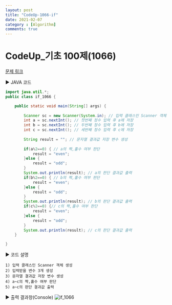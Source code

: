 ```yaml
---
layout: post
title: "CodeUp-1066-if"
date: 2021-02-07
category : [Algorithm]
comments: true
---
```

# CodeUp_기초 100제(1066)

[문제 링크](https://www.codeup.kr/problem.php?id=1066)

▶ JAVA 코드 

```java
import java.util.*;
public class if_1066 {

	public static void main(String[] args) {
		
		Scanner sc = new Scanner(System.in); // 입력 클래스인 Scanner 객체 생성
		int a = sc.nextInt(); // 첫번째 정수 입력 후 a에 저장
		int b = sc.nextInt(); // 두번째 정수 입력 후 b에 저장
		int c = sc.nextInt(); // 세번째 정수 입력 후 c에 저장
		
		String result = ""; // 문자열 결과값 저장 변수 생성
		
		if(a%2==0) { // a의 짝,홀수 여부 판단
			result = "even";
		}else {
			result = "odd";
		}
		System.out.println(result); // a의 판단 결과값 출력
		if(b%2==0) { // b의 짝,홀수 여부 판단
			result = "even";
		}else {
			result = "odd";
		}
		System.out.println(result); // b의 판단 결과값 출력
		if(c%2==0) {// c의 짝,홀수 여부 판단
			result = "even";
		}else {
			result = "odd";
		}
		System.out.println(result); // c의 판단 결과값 출력
	}

}

```

▶ 코드 설명

    1) 입력 클래스인 Scanner 객체 생성
    2) 입력받을 변수 3개 생성
    3) 문자열 결과값 저장 변수 생성
    4) a~c의 짝,홀수 여부 판단
    5) a~c의 판단 결과값 출력

▶ 출력 결과창(Console)
![if_1066](https://user-images.githubusercontent.com/65608960/107143411-42a47c00-6978-11eb-897a-2cf10fedaef1.JPG)



